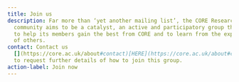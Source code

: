 ```yaml
---
title: Join us
description: Far more than ‘yet another mailing list’, the CORE Researcher
  community aims to be a catalyst, an active and participatory group that exists
  to help its members gain the best from CORE and to learn from the experiences
  of others.
contact: Contact us
  [](https://core.ac.uk/about#contact)[HERE](https://core.ac.uk/about#contact)
  to request further details of how to join this group.
action-label: Join now
---
```

